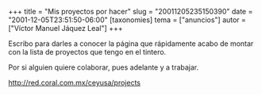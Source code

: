 +++
title = "Mis proyectos por hacer"
slug = "20011205235150390"
date = "2001-12-05T23:51:50-06:00"
[taxonomies]
tema = ["anuncios"]
autor = ["Víctor Manuel Jáquez Leal"]
+++

Escribo para darles a conocer la página que rápidamente acabo de montar
con la lista de proyectos que tengo en el tintero.

Por si alguien quiere colaborar, pues adelante y a trabajar.

<http://red.coral.com.mx/ceyusa/projects>


